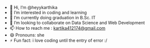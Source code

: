 - 👋 Hi, I’m @heyykarthika
- 👀 I’m interested in coding and learning
- 🌱 I’m currently doing graduation in B.Sc. IT
- 💞️ I’m looking to collaborate on Data Science and Web Development
- 📫 How to reach me : kartika412174@gmail.com
- 😄 Pronouns: she
- ⚡ Fun fact: i love coding until the entry of error :/ 


<!---
heyykarthika/heyykarthika is a ✨ special ✨ repository because its `README.md` (this file) appears on your GitHub profile.
You can click the Preview link to take a look at your changes.
--->
